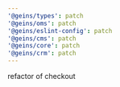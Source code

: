 ```yaml
---
'@geins/types': patch
'@geins/oms': patch
'@geins/eslint-config': patch
'@geins/cms': patch
'@geins/core': patch
'@geins/crm': patch
---
```


refactor of checkout
